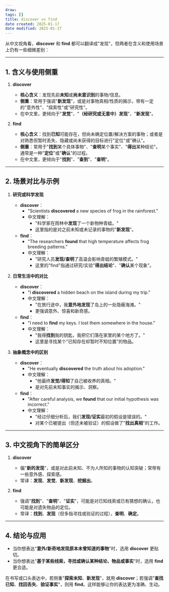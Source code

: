 ```yaml
---
draw:
tags: []
title: discover vs find
date created: 2025-01-17
date modified: 2025-01-17
---
```


从中文视角看，**discover** 和 **find** 都可以翻译成"发现"，但两者在含义和使用场景上仍有一些细微差别：

---

## 1. 含义与使用侧重

1. **discover**
    
    - **核心含义**：发现先前**未知**或**尚未意识到**的事物/信息。
    - **侧重**：常用于强调"**新发现**"，或是对事物真相/性质的揭示，带有一定的"意外性"、"探索性"或"研究性"。
    - 在中文里，更倾向于"**发觉**"、"**（经研究或无意中）发现**"、"**新发现**"。
2. **find**
    
    - **核心含义**：找到**已知**可能存在，但尚未确定位置/解决方案的事物；或者是对熟悉但暂时丢失、隐藏或尚未获得的目标进行"定位"或"确认"。
    - **侧重**：常用于"**找到**某个具体事物"、"**查明**某个事实"、"**得出**某种结论"。通常是一种"**定位**"或"**确认**"的过程。
    - 在中文里，更倾向于"**找到**"、"**查到**"、"**查明**"。

---

## 2. 场景对比与示例

1. **研究或科学发现**
    
    - **discover**：
        - "Scientists **discovered** a new species of frog in the rainforest."
        - 中文理解：
            - "科学家在雨林中**发现**了一个新物种青蛙。"
            - 这里指的是对之前未知或未记录的事物的"**新发现**"。
    - **find**：
        - "The researchers **found** that high temperature affects frog breeding patterns."
        - 中文理解：
            - "研究人员**发现/查明**了高温会影响青蛙的繁殖模式。"
            - 这里的"find"指通过研究/实验"**得出结论**"、"**确认**某个现象"。
2. **日常生活中的对比**
    
    - **discover**：
        - "I **discovered** a hidden beach on the island during my trip."
        - 中文理解：
            - "在旅行途中，我**意外地发现**了岛上的一处隐蔽海滩。"
            - 更强调意外、惊喜和新奇感。
    - **find**：
        - "I need to **find** my keys. I lost them somewhere in the house."
        - 中文理解：
            - "我得**找到**我的钥匙，我把它们落在家里的某个地方了。"
            - 这里是寻找某个"已知存在却暂时不知位置"的物品。
3. **抽象概念中的区别**
    
    - **discover**：
        - "He eventually **discovered** the truth about his adoption."
        - 中文理解：
            - "他最终**发觉/得知**了自己被收养的真相。"
            - 是对先前未知事实的揭示、洞察。
    - **find**：
        - "After careful analysis, we **found** that our initial hypothesis was incorrect."
        - 中文理解：
            - "经过仔细分析后，我们**发现/证实**最初的假设是错误的。"
            - 对某个已被提出（但还未被验证）的假设做了"**找出真相**"的工作。

---

## 3. 中文视角下的简单区分

1. **discover**
    
    - 偏"**新的发现**"，或是对此前未知、不为人所知的事物的认知突破；常带有一些意外感、探索感。
    - 常译：**发现**、**发觉**、**新发现**、**挖掘出**。
2. **find**
    
    - 强调"**找到**"、"**查明**"、"**证实**"，可能是对已知线索或已有猜想的确认，也可能是对遗失物品的定位。
    - 常译：**找到**、**发现**（但多指寻找或验证的过程），**查明**、**确定**。

---

## 4. 结论与应用

- 当你想表达"**意外/新奇地发现原本未曾知道的事物**"时，选用 **discover** 更贴切。
- 当你想表达"**基于某些线索，寻找或确认某种结论、物品或事实**"时，选用 **find** 更合适。

在书写或口头表达中，若侧重"**探索未知**、**新发现**"，就用 **discover**；若强调"**查找已知**、**找回丢失**、**验证事实**"，则用 **find**。这样能够让你的表达更为准确、生动。
